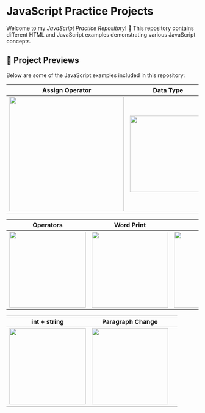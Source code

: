 # JavaScript Practice Projects

Welcome to my *JavaScript Practice Repository*! 🚀 This repository contains different HTML and JavaScript examples demonstrating various JavaScript concepts.

## 📌 Project Previews

Below are some of the JavaScript examples included in this repository:

| **Assign Operator** | **Data Type** | **Light ON OFF** |
|--------------------|--------------|------------------|
| <img width="300" src="https://github.com/user-attachments/assets/9a07603c-68d2-4b49-9734-31a13f563b5e" /> | <img width="200" src="https://github.com/user-attachments/assets/b6e5a6a0-0591-4467-9a18-d8afaeadee6f" /> | <img width="200" src="https://github.com/user-attachments/assets/4a3c20f0-2500-468e-94f0-3b0e3d0e2533" /> |

| **Operators** | **Word Print** | **Date** |
|-------------|--------------|----------|
| <img width="200" src="https://github.com/user-attachments/assets/20abb801-1ab8-4e4f-aa17-78b9ce73b2b6" /> | <img width="200" src="https://github.com/user-attachments/assets/640c5071-ff95-46f9-a613-10f2bfc456d5" /> | <img width="200" src="https://github.com/user-attachments/assets/9c7c2e88-5baf-4e2d-b6f9-37b2b1c89b4e" /> |

| **int + string** | **Paragraph Change** |  |
|-----------------|--------------------|--|
| <img width="200" src="https://github.com/user-attachments/assets/1d2a1e2b-3f8a-4a23-a5dc-28c2d13dabc3" /> | <img width="200" src="https://github.com/user-attachments/assets/7e0c5d3f-42a7-4a7e-9dbe-1f3d1b3e4a92" /> |  |


